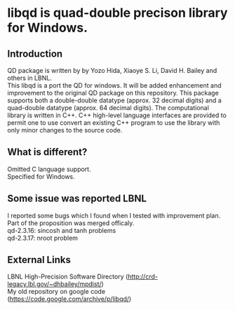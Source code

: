 # libqd is quad-double precison library for Windows.

## Introduction
QD package is written by by Yozo Hida, Xiaoye S. Li, David H. Bailey and others in LBNL.  
This libqd is a port the QD for windows.
It will be added enhancement and improvement to the original QD package on this repository.
This package supports both a double-double datatype (approx. 32 decimal digits) and a quad-double datatype (approx. 64 decimal digits).
The computational library is written in C++. C++ high-level language interfaces are provided to permit one to use convert an existing C++ program to use the library with only minor changes to the source code.

## What is different?
Omitted C language support.  
Specified for Windows.  


## Some issue was reported LBNL
I reported some bugs which I found when I tested with improvement plan.
Part of the proposition was merged officaly.  
qd-2.3.16: sincosh and tanh problems  
qd-2.3.17: nroot problem  


## External Links
LBNL High-Precision Software Directory (http://crd-legacy.lbl.gov/~dhbailey/mpdist/)  
My old repository on google code (https://code.google.com/archive/p/libqd/)  



